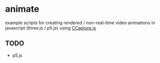 # animate
example scripts for creating rendered / non-real-time video animations in javascript (three.js / p5.js) using [CCapture.js](https://github.com/spite/ccapture.js)

## TODO
- p5.js
